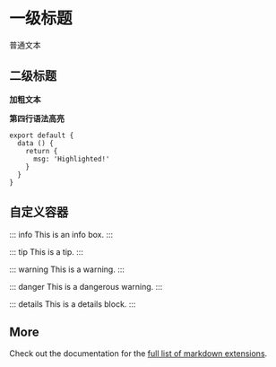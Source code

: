 # 一级标题

普通文本

## 二级标题


**加粗文本**

**第四行语法高亮**

```js{4}
export default {
  data () {
    return {
      msg: 'Highlighted!'
    }
  }
}
```

## 自定义容器

::: info
This is an info box.
:::

::: tip
This is a tip.
:::

::: warning
This is a warning.
:::

::: danger
This is a dangerous warning.
:::

::: details
This is a details block.
:::

## More

Check out the documentation for the [full list of markdown extensions](https://vitepress.dev/guide/markdown).
